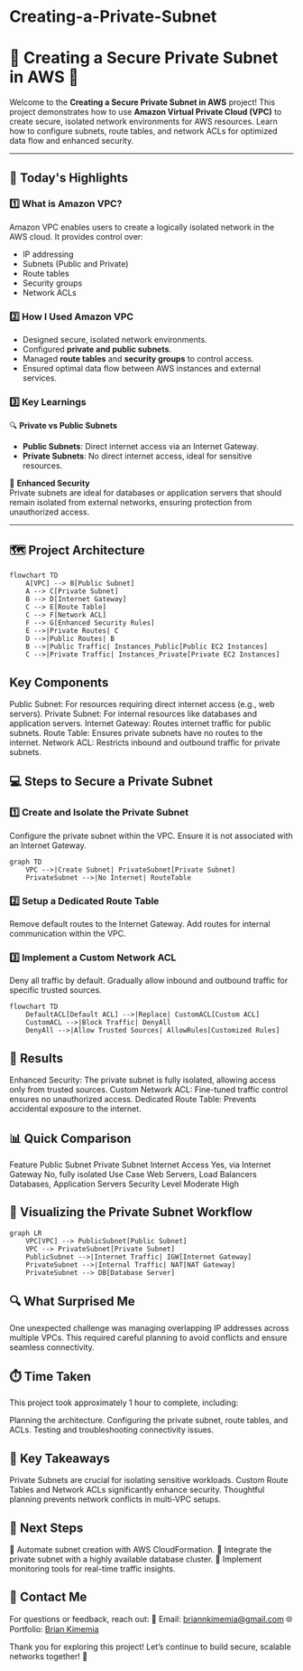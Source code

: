 # Creating-a-Private-Subnet
 
# 🌟 **Creating a Secure Private Subnet in AWS** 🌟  

Welcome to the **Creating a Secure Private Subnet in AWS** project! This project demonstrates how to use **Amazon Virtual Private Cloud (VPC)** to create secure, isolated network environments for AWS resources. Learn how to configure subnets, route tables, and network ACLs for optimized data flow and enhanced security.  

---
 
## 🚀 **Today's Highlights**  

### 1️⃣ **What is Amazon VPC?**  
Amazon VPC enables users to create a logically isolated network in the AWS cloud. It provides control over:  
- IP addressing  
- Subnets (Public and Private)  
- Route tables  
- Security groups  
- Network ACLs  

### 2️⃣ **How I Used Amazon VPC**  
- Designed secure, isolated network environments.  
- Configured **private and public subnets**.  
- Managed **route tables** and **security groups** to control access.  
- Ensured optimal data flow between AWS instances and external services.  

### 3️⃣ **Key Learnings**  
🔍 **Private vs Public Subnets**  
- **Public Subnets**: Direct internet access via an Internet Gateway.  
- **Private Subnets**: No direct internet access, ideal for sensitive resources.  

🔐 **Enhanced Security**  
Private subnets are ideal for databases or application servers that should remain isolated from external networks, ensuring protection from unauthorized access.  

---

## 🗺️ **Project Architecture**  

```mermaid
flowchart TD
    A[VPC] --> B[Public Subnet]
    A --> C[Private Subnet]
    B --> D[Internet Gateway]
    C --> E[Route Table]
    C --> F[Network ACL]
    F --> G[Enhanced Security Rules]
    E -->|Private Routes| C
    D -->|Public Routes| B
    B -->|Public Traffic| Instances_Public[Public EC2 Instances]
    C -->|Private Traffic| Instances_Private[Private EC2 Instances]
```

## Key Components
Public Subnet: For resources requiring direct internet access (e.g., web servers).
Private Subnet: For internal resources like databases and application servers.
Internet Gateway: Routes internet traffic for public subnets.
Route Table: Ensures private subnets have no routes to the internet.
Network ACL: Restricts inbound and outbound traffic for private subnets.
## 💻 Steps to Secure a Private Subnet
### 1️⃣ Create and Isolate the Private Subnet
Configure the private subnet within the VPC.
Ensure it is not associated with an Internet Gateway.
```mermaid
graph TD
    VPC -->|Create Subnet| PrivateSubnet[Private Subnet]
    PrivateSubnet -->|No Internet| RouteTable
```


### 2️⃣ Setup a Dedicated Route Table
Remove default routes to the Internet Gateway.
Add routes for internal communication within the VPC.
### 3️⃣ Implement a Custom Network ACL
Deny all traffic by default.
Gradually allow inbound and outbound traffic for specific trusted sources.
```mermaid
flowchart TD
    DefaultACL[Default ACL] -->|Replace| CustomACL[Custom ACL]
    CustomACL -->|Block Traffic| DenyAll
    DenyAll -->|Allow Trusted Sources| AllowRules[Customized Rules]
```


## 🎯 Results
Enhanced Security: The private subnet is fully isolated, allowing access only from trusted sources.
Custom Network ACL: Fine-tuned traffic control ensures no unauthorized access.
Dedicated Route Table: Prevents accidental exposure to the internet.
## 📊 Quick Comparison
Feature	Public Subnet	Private Subnet
Internet Access	Yes, via Internet Gateway	No, fully isolated
Use Case	Web Servers, Load Balancers	Databases, Application Servers
Security Level	Moderate	High
## 🎨 Visualizing the Private Subnet Workflow

```mermaid
graph LR
    VPC[VPC] --> PublicSubnet[Public Subnet]
    VPC --> PrivateSubnet[Private Subnet]
    PublicSubnet -->|Internet Traffic| IGW[Internet Gateway]
    PrivateSubnet -->|Internal Traffic| NAT[NAT Gateway]
    PrivateSubnet --> DB[Database Server]
```

## 🔍 What Surprised Me
One unexpected challenge was managing overlapping IP addresses across multiple VPCs. This required careful planning to avoid conflicts and ensure seamless connectivity.

## ⏱️ Time Taken
This project took approximately 1 hour to complete, including:

Planning the architecture.
Configuring the private subnet, route tables, and ACLs.
Testing and troubleshooting connectivity issues.
## 🌟 Key Takeaways
Private Subnets are crucial for isolating sensitive workloads.
Custom Route Tables and Network ACLs significantly enhance security.
Thoughtful planning prevents network conflicts in multi-VPC setups.
## 🚀 Next Steps
🔮 Automate subnet creation with AWS CloudFormation.
🔮 Integrate the private subnet with a highly available database cluster.
🔮 Implement monitoring tools for real-time traffic insights.

## 📧 Contact Me
For questions or feedback, reach out:
📨 Email: briannkimemia@gmail.com
🌐 Portfolio: [Brian Kimemia](https://briankimemia.vercel.app/projects)

Thank you for exploring this project! Let’s continue to build secure, scalable networks together! 🚀
